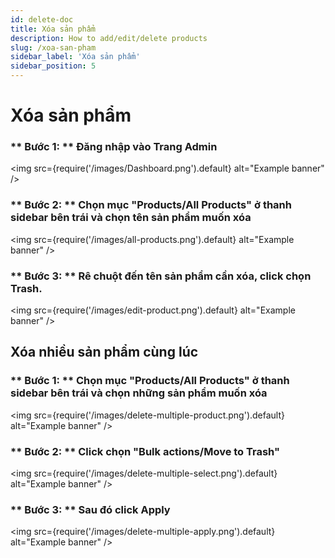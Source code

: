 ```yaml
---
id: delete-doc
title: Xóa sản phẩm
description: How to add/edit/delete products
slug: /xoa-san-pham
sidebar_label: 'Xóa sản phẩm'
sidebar_position: 5
---
```


# Xóa sản phẩm

### ** Bước 1: ** Đăng nhập vào Trang Admin

<!-- ![Dashboad admin images](/images/Dashboard.png) -->
<img
  src={require('/images/Dashboard.png').default}
  alt="Example banner"
/>

### ** Bước 2: ** Chọn mục "Products/All Products" ở thanh sidebar bên trái và chọn tên sản phẩm muốn xóa

<img
  src={require('/images/all-products.png').default}
  alt="Example banner"
/>

### ** Bước 3: ** Rê chuột đến tên sản phẩm cần xóa, click chọn Trash.

<img
  src={require('/images/edit-product.png').default}
  alt="Example banner"
/>

## Xóa nhiều sản phẩm cùng lúc

### ** Bước 1: ** Chọn mục "Products/All Products" ở thanh sidebar bên trái và chọn những sản phẩm muốn xóa

<img
  src={require('/images/delete-multiple-product.png').default}
  alt="Example banner"
/>

### ** Bước 2: ** Click chọn "Bulk actions/Move to Trash"

<img
  src={require('/images/delete-multiple-select.png').default}
  alt="Example banner"
/>

### ** Bước 3: ** Sau đó click Apply

<img
  src={require('/images/delete-multiple-apply.png').default}
  alt="Example banner"
/>

